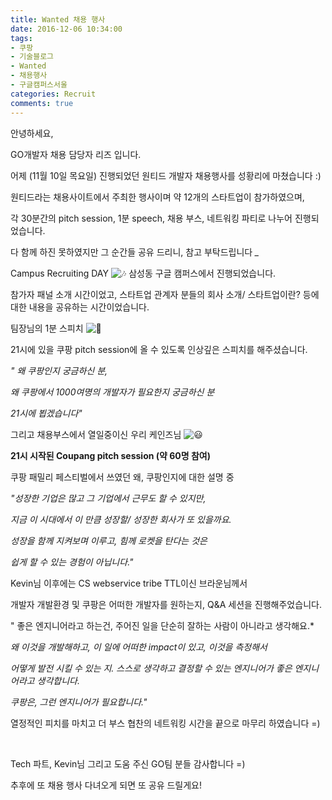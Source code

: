 ```yaml
---
title: Wanted 채용 행사
date: 2016-12-06 10:34:00
tags: 
- 쿠팡 
- 기술블로그 
- Wanted 
- 채용행사 
- 구글캠퍼스서울
categories: Recruit
comments: true
---
```




안녕하세요, 

GO개발자 채용 담당자 리즈 입니다.

어제 (11월 10일 목요일) 진행되었던 원티드 개발자 채용행사를 성황리에 마쳤습니다 :)

원티드라는 채용사이트에서 주최한 행사이며 약 12개의 스타트업이 참가하였으며,

각 30분간의 pitch session, 1분 speech, 채용 부스, 네트워킹 파티로 나누어 진행되었습니다.

다 함께 하진 못하였지만 그 순간들 공유 드리니, 참고 부탁드립니다 *_*



Campus Recruiting DAY ![🎶](https://mail.google.com/mail/e/1f3b6) 삼성동 구글 캠퍼스에서 진행되었습니다. 



참가자 패널 소개 시간이었고, 스타트업 관계자 분들의 회사 소개/ 스타트업이란? 등에 대한 내용을 공유하는 시간이었습니다.



팀장님의 1분 스피치 ![🎤](https://mail.google.com/mail/e/1f3a4)

21시에 있을 쿠팡 pitch session에 올 수 있도록 인상깊은 스피치를 해주셨습니다.

*" 왜 쿠팡인지 궁금하신 분,*

*왜 쿠팡에서 1000여명의 개발자가 필요한지 궁금하신 분*

*21시에 뵙겠습니다"*



그리고 채용부스에서 열일중이신 우리 케인즈님 ![😃](https://mail.google.com/mail/e/1f603)

**21시 시작된 Coupang pitch session (약 60명 참여)**





쿠팡 패밀리 페스티벌에서 쓰였던 왜, 쿠팡인지에 대한 설명 중

*"성장한 기업은 많고 그 기업에서 근무도 할 수 있지만,*

*지금 이 시대에서 이 만큼 성장할/ 성장한 회사가 또 있을까요.* 



*성장을 함께 지켜보며 이루고, 힘께 로켓을 탄다는 것은*

*쉽게 할 수 있는 경험이 아닙니다."* 



Kevin님 이후에는 CS webservice tribe TTL이신 브라운님께서

개발자 개발환경 및 쿠팡은 어떠한 개발자를 원하는지, Q&A 세션을 진행해주었습니다.



" 좋은 엔지니어라고 하는건, 주어진 일을 단순히 잘하는 사람이 아니라고 생각해요.*

*왜 이것을 개발해하고, 이 일에 어떠한 impact이 있고, 이것을 측정해서*

*어떻게 발전 시킬 수 있는 지. 스스로 생각하고 결정할 수 있는 엔지니어가 좋은 엔지니어라고 생각합니다.*

*쿠팡은, 그런 엔지니어가 필요합니다."*



열정적인 피치를 마치고 더 부스 협찬의 네트워킹 시간을 끝으로 마무리 하였습니다 =)



 

Tech 파트, Kevin님 그리고 도움 주신 GO팀 분들 감사합니다 =)

추후에 또 채용 행사 다녀오게 되면 또 공유 드릴게요!